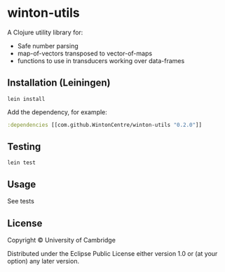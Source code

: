 # winton-utils

A Clojure utility library for:

* Safe number parsing
* map-of-vectors transposed to vector-of-maps
* functions to use in transducers working over data-frames

## Installation (Leiningen)
`lein install`

Add the dependency, for example:
```clj
:dependencies [[com.github.WintonCentre/winton-utils "0.2.0"]]
```

## Testing

`lein test`

## Usage

See tests

## License

Copyright © University of Cambridge

Distributed under the Eclipse Public License either version 1.0 or (at
your option) any later version.
